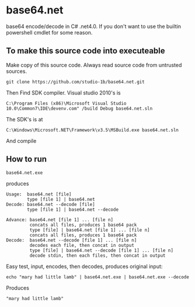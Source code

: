 # base64.net
base64 encode/decode in C# .net4.0.  If you don't want to use the builtin powershell cmdlet for some reason. 

## To make this source code into executeable

Make copy of this source code.  Always read source code from untrusted sources.
```
git clone https://github.com/studio-1b/base64.net.git
```

Then Find SDK compiler.  Visual studio 2010's is
```
C:\Program Files (x86)\Microsoft Visual Studio 10.0\Common7\IDE\devenv.com" /build Debug base64.net.sln
```
The SDK's is at
```
C:\Windows\Microsoft.NET\Framework\v3.5\MSBuild.exe base64.net.sln
```
And compile

## How to run

```
base64.net.exe
```
produces
```
Usage:  base64.net [file]
        type [file 1] | base64.net
Decode: base64.net --decode [file]
        type [file 1] | base64.net --decode

Advance: base64.net [file 1] ... [file n]
         concats all files, produces 1 base64 pack
         type [file] | base64.net [file 1] ... [file n]
         concats all files, produces 1 base64 pack
Decode:  base64.net --decode [file 1] ... [file n]
         decodes each file, then concat in output
         type [file] | base64.net --decode [file 1] ... [file n]
         decode stdin, then each files, then concat in output
```

Easy test, input, encodes, then decodes, produces original input:
```
echo "mary had little lamb" | base64.net.exe | base64.net.exe --decode
```
Produces
```
"mary had little lamb"
```

